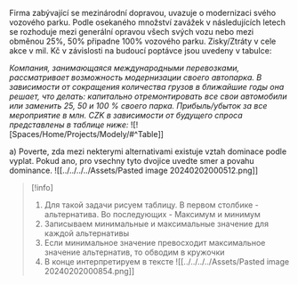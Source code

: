 Firma zabývající se mezinárodní dopravou, uvazuje o modernizaci svého vozového parku. Podle osekaného množství zavážek v následujících letech se rozhoduje mezi generální opravou všech svých vozu nebo mezi obměnou 25%, 50% připadne 100% vozového parku. Zisky/Ztráty v cele akce v mil. Kč v závislosti na budoucí poptávce jsou uvedeny v tabulce:

*Компания, занимающаяся международными перевозками, рассматривает возможность модернизации своего автопарка. В зависимости от сокращения количества грузов в ближайшие годы она решает, что делать: капитально отремонтировать все свои автомобили или заменить 25, 50 и 100 % своего парка. Прибыль/убыток за все мероприятие в млн. CZK в зависимости от будущего спроса представлены в таблице ниже:*
![![Spaces/Home/Projects/Modely/#^Table]]

a) Poverte, zda mezi nekterymi alternativami existuje vztah dominace podle vyplat. Pokud ano, pro vsechny tyto dvojice uvedte smer a povahu dominance.
![[../../../../Assets/Pasted image 20240202000512.png]]

>[!info]
>1. Для такой задачи рисуем таблицу. В первом столбике - альтернатива. Во последующих - Максимум и минимум
>2. Записываем минимальные и максимальные значение для каждой альтернативы
>3. Если минимальное значение превосходит максимальное значение альтернатив, то обводим в кружочки
>4. В конце интерпретируем в тексте 
>![[../../../../Assets/Pasted image 20240202000854.png]]

